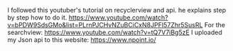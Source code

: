 I followed this youtuber's tutorial on recyclerview and api. he explains step by step how to do it.
https://www.youtube.com/watch?v=bPDW9SdsGMo&list=PLrnPJCHvNZuBCiCxN8JPFI57Zhr5SusRL
For the searchview: https://www.youtube.com/watch?v=tQ7V7iBg5zE
I uploaded my Json api to this website: https://www.npoint.io/


